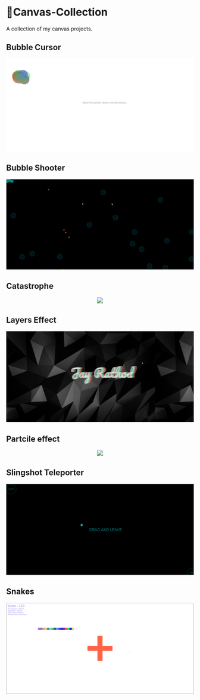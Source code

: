 # :art:Canvas-Collection 
A collection of my canvas projects.
## Bubble Cursor
<center><img src="https://github.com/jrathod9/Canvas-Collection/blob/master/Bubble%20Cursor/demo.gif?raw=true"></center>

## Bubble Shooter
<center><img src="https://github.com/jrathod9/Canvas-Collection/blob/master/Bubble%20Shooter/demo.gif?raw=true"></center>

## Catastrophe
<center><img src="https://github.com/jrathod9/Canvas-Collection/blob/master/Catastrophe/demo.gif?raw=true"></center>

## Layers Effect
<center><img src="https://github.com/jrathod9/Canvas-Collection/blob/master/Layers%20Effect/demo.gif?raw=true"></center>

## Partcile effect
<center><img src="https://github.com/jrathod9/Canvas-Collection/blob/master/Particles%20Effect/demo.gif?raw=true"></center>

## Slingshot Teleporter
<center><img src="https://github.com/jrathod9/Canvas-Collection/blob/master/Slingshot%20teleporter/demo.gif?raw=true"></center>

## Snakes
<center><img src="https://github.com/jrathod9/Canvas-Collection/blob/master/Snakes/demo.gif?raw=true"></center>
